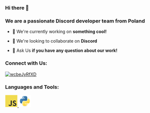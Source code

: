 ### Hi there 👋

<h3 align="left">We are a passionate Discord developer team from Poland</h3>

- 🔭 We're currently working on **something cool!**

- 👯 We're looking to collaborate on **Discord**

- 💬 Ask Us **if you have any question about our work!**

<h3 align="left">Connect with Us:</h3>
<p align="left">
<a href="https://discord.gg/wcbeJyRfXD" target="blank"><img align="center" src="https://cdn.jsdelivr.net/npm/simple-icons@3.0.1/icons/discord.svg" alt="wcbeJyRfXD" height="30" width="40" /></a>
</p>

<h3 align="left">Languages and Tools:</h3>
<p align="left"> <a href="https://developer.mozilla.org/en-US/docs/Web/JavaScript" target="_blank"> <img src="https://raw.githubusercontent.com/devicons/devicon/master/icons/javascript/javascript-original.svg" alt="javascript" width="40" height="40"/> </a> <a href="https://www.python.org" target="_blank"> <img src="https://raw.githubusercontent.com/devicons/devicon/master/icons/python/python-original.svg" alt="python" width="40" height="40"/> </a> </p>
